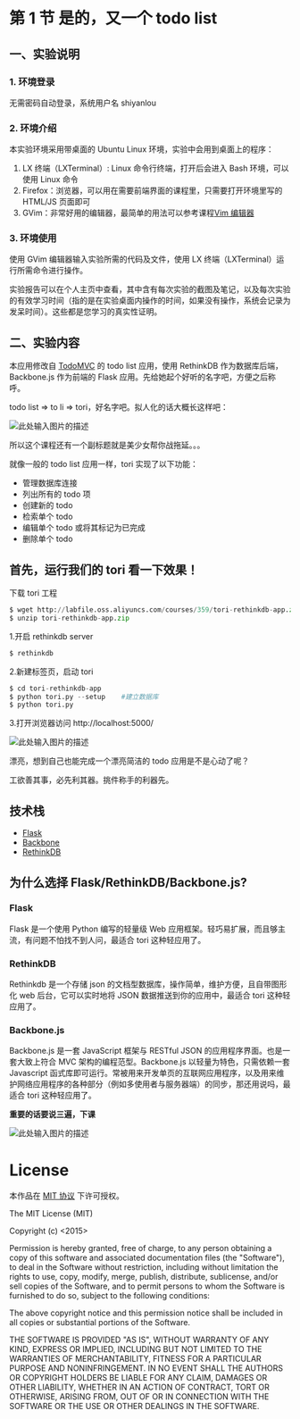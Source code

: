 # 第 1 节 是的，又一个 todo list

## 一、实验说明

### 1\. 环境登录

无需密码自动登录，系统用户名 shiyanlou

### 2\. 环境介绍

本实验环境采用带桌面的 Ubuntu Linux 环境，实验中会用到桌面上的程序：

1.  LX 终端（LXTerminal）: Linux 命令行终端，打开后会进入 Bash 环境，可以使用 Linux 命令
2.  Firefox：浏览器，可以用在需要前端界面的课程里，只需要打开环境里写的 HTML/JS 页面即可
3.  GVim：非常好用的编辑器，最简单的用法可以参考课程[Vim 编辑器](http://www.shiyanlou.com/courses/2)

### 3\. 环境使用

使用 GVim 编辑器输入实验所需的代码及文件，使用 LX 终端（LXTerminal）运行所需命令进行操作。

实验报告可以在个人主页中查看，其中含有每次实验的截图及笔记，以及每次实验的有效学习时间（指的是在实验桌面内操作的时间，如果没有操作，系统会记录为发呆时间）。这些都是您学习的真实性证明。

## 二、实验内容

本应用修改自 [TodoMVC](http://todomvc.com/) 的 todo list 应用，使用 RethinkDB 作为数据库后端，Backbone.js 作为前端的 Flask 应用。先给她起个好听的名字吧，方便之后称呼。

todo list => to li => tori，好名字吧。拟人化的话大概长这样吧：

![此处输入图片的描述](img/document-uid8834labid1130timestamp1468333456866.jpg)

所以这个课程还有一个副标题就是美少女帮你战拖延。。。

就像一般的 todo list 应用一样，tori 实现了以下功能：

*   管理数据库连接
*   列出所有的 todo 项
*   创建新的 todo
*   检索单个 todo
*   编辑单个 todo 或将其标记为已完成
*   删除单个 todo

## 首先，运行我们的 tori 看一下效果！

下载 tori 工程

```py
$ wget http://labfile.oss.aliyuncs.com/courses/359/tori-rethinkdb-app.zip
$ unzip tori-rethinkdb-app.zip 
```

1.开启 rethinkdb server

```py
$ rethinkdb 
```

2.新建标签页，启动 tori

```py
$ cd tori-rethinkdb-app
$ python tori.py --setup    #建立数据库
$ python tori.py 
```

3.打开浏览器访问 http://localhost:5000/

![此处输入图片的描述](img/document-uid8834labid1130timestamp1436856242258.jpg)

漂亮，想到自己也能完成一个漂亮简洁的 todo 应用是不是心动了呢？

工欲善其事，必先利其器。挑件称手的利器先。

## 技术栈

*   [Flask](http://flask.pocoo.org)
*   [Backbone](http://backbonejs.org)
*   [RethinkDB](http://www.rethinkdb.com)

## 为什么选择 Flask/RethinkDB/Backbone.js?

### Flask

Flask 是一个使用 Python 编写的轻量级 Web 应用框架。轻巧易扩展，而且够主流，有问题不怕找不到人问，最适合 tori 这种轻应用了。

### RethinkDB

Rethinkdb 是一个存储 json 的文档型数据库，操作简单，维护方便，且自带图形化 web 后台，它可以实时地将 JSON 数据推送到你的应用中，最适合 tori 这种轻应用了。

### Backbone.js

Backbone.js 是一套 JavaScript 框架与 RESTful JSON 的应用程序界面。也是一套大致上符合 MVC 架构的编程范型。Backbone.js 以轻量为特色，只需依赖一套 Javascript 函式库即可运行。常被用来开发单页的互联网应用程序，以及用来维护网络应用程序的各种部分（例如多使用者与服务器端）的同步，那还用说吗，最适合 tori 这种轻应用了。

**重要的话要说三遍，下课**

![此处输入图片的描述](img/document-uid8834labid1130timestamp1436843919332.jpg)

# License

本作品在 [MIT 协议](http://opensource.org/licenses/mit-license.php) 下许可授权。

The MIT License (MIT)

Copyright (c) <2015> <shiyanlou>

Permission is hereby granted, free of charge, to any person obtaining a copy of this software and associated documentation files (the "Software"), to deal in the Software without restriction, including without limitation the rights to use, copy, modify, merge, publish, distribute, sublicense, and/or sell copies of the Software, and to permit persons to whom the Software is furnished to do so, subject to the following conditions:

The above copyright notice and this permission notice shall be included in all copies or substantial portions of the Software.

THE SOFTWARE IS PROVIDED "AS IS", WITHOUT WARRANTY OF ANY KIND, EXPRESS OR IMPLIED, INCLUDING BUT NOT LIMITED TO THE WARRANTIES OF MERCHANTABILITY, FITNESS FOR A PARTICULAR PURPOSE AND NONINFRINGEMENT. IN NO EVENT SHALL THE AUTHORS OR COPYRIGHT HOLDERS BE LIABLE FOR ANY CLAIM, DAMAGES OR OTHER LIABILITY, WHETHER IN AN ACTION OF CONTRACT, TORT OR OTHERWISE, ARISING FROM, OUT OF OR IN CONNECTION WITH THE SOFTWARE OR THE USE OR OTHER DEALINGS IN THE SOFTWARE.